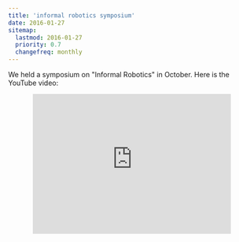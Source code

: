 ```yaml
---
title: 'informal robotics symposium'
date: 2016-01-27
sitemap:
  lastmod: 2016-01-27
  priority: 0.7
  changefreq: monthly
---
```


<style>
.embed-container {
  position: relative;
  padding-bottom: 56.25%;
  height: 0;
  overflow: hidden;
  max-width: 80%;
  margin-left: 10%; margin-right: 10%
}
.embed-container iframe, .embed-container object, .embed-container embed {
  position: absolute;
  top: 0;
  left: 0;
  width: 100%;
  height: 100%;
}
</style>

We held a symposium on "Informal Robotics" in October. Here is the YouTube video:

<div class="embed-container">
<iframe  src="https://www.youtube.com/embed/omr-2bQSKBE" frameborder="0" allowfullscreen></iframe>
</div>

